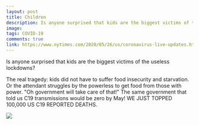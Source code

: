 ```yaml
---
layout: post
title: Children
description: Is anyone surprised that kids are the biggest victims of the useless lockdowns?
image: 
tags: COVID-19
comments: true
link: https://www.nytimes.com/2020/05/26/us/coronavirus-live-updates.html?action=click&module=Spotlight&pgtype=Homepage
---
```

Is anyone surprised that kids are the biggest victims of the useless
lockdowns?

The real tragedy: kids did not have to suffer food insecurity and
starvation. Or the attendant struggles by the powerless to get food from
those with power. "Oh government will take care of that!" The same
government that told us C19 transmissions would be zero by May! WE JUST
TOPPED 100,000 US C19 REPORTED DEATHS.

![](https://lh3.googleusercontent.com/fE6AZNDd9Itenm31BSe2sakiJoSXKwOWRCIZen7rO6-DEW5lG_8HoZnwzkLxE_JGPrHWQxdNULax6ra5D5CZeRqncF9CRw2HyuOczxe3_ZoaUScsu9XF=w1280)
